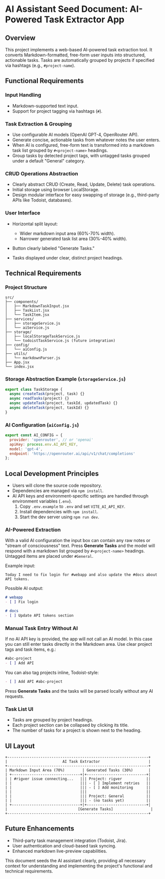 # AI Assistant Seed Document: AI-Powered Task Extractor App

## Overview

This project implements a web-based AI-powered task extraction tool. It converts Markdown-formatted, free-form user inputs into structured, actionable tasks. Tasks are automatically grouped by projects if specified via hashtags (e.g., `#project-name`).

## Functional Requirements

### Input Handling

* Markdown-supported text input.
* Support for project tagging via hashtags (`#`).

### Task Extraction & Grouping

* Use configurable AI models (OpenAI GPT-4, OpenRouter API).
* Generate concise, actionable tasks from whatever notes the user enters.
* When AI is configured, free-form text is transformed into a markdown task list grouped by `#<project-name>` headings.
* Group tasks by detected project tags, with untagged tasks grouped under a default "General" category.

### CRUD Operations Abstraction

* Clearly abstract CRUD (Create, Read, Update, Delete) task operations.
* Initial storage using browser LocalStorage.
* Design modular interface for easy swapping of storage (e.g., third-party APIs like Todoist, databases).

### User Interface

* Horizontal split layout:

  * Wider markdown input area (60%-70% width).
  * Narrower generated task list area (30%-40% width).
* Button clearly labeled "Generate Tasks."
* Tasks displayed under clear, distinct project headings.

## Technical Requirements

### Project Structure

```
src/
├── components/
│   ├── MarkdownTaskInput.jsx
│   ├── TaskList.jsx
│   └── TaskItem.jsx
├── services/
│   ├── storageService.js
│   └── aiService.js
├── storage/
│   ├── localStorageTaskService.js
│   └── todoistTaskService.js (future integration)
├── config/
│   └── aiConfig.js
├── utils/
│   └── markdownParser.js
├── App.jsx
└── index.jsx
```

### Storage Abstraction Example (`storageService.js`)

```javascript
export class TaskStorage {
  async createTask(project, task) {}
  async readTasks(project) {}
  async updateTask(project, taskId, updatedTask) {}
  async deleteTask(project, taskId) {}
}
```

### AI Configuration (`aiConfig.js`)

```javascript
export const AI_CONFIG = {
  provider: 'openrouter', // or 'openai'
  apiKey: process.env.AI_API_KEY,
  model: 'gpt-4',
  endpoint: 'https://openrouter.ai/api/v1/chat/completions'
};
```

## Local Development Principles

* Users will clone the source code repository.
* Dependencies are managed via `npm install`.
* AI API keys and environment-specific settings are handled through environment variables (`.env`).
  1. Copy `.env.example` to `.env` and set `VITE_AI_API_KEY`.
  2. Install dependencies with `npm install`.
  3. Start the dev server using `npm run dev`.

### AI-Powered Extraction

With a valid AI configuration the input box can contain any raw notes or "stream
of consciousness" text. Press **Generate Tasks** and the model will respond with
a markdown list grouped by `#<project-name>` headings. Untagged items are placed
under `#General`.

Example input:

```text
Today I need to fix login for #webapp and also update the #docs about API tokens.
```

Possible AI output:

```markdown
# webapp
- [ ] Fix login

# docs
- [ ] Update API tokens section
```

### Manual Task Entry Without AI

If no AI API key is provided, the app will not call an AI model. In this case you
can still enter tasks directly in the Markdown area. Use clear project tags and
task items, e.g.:

```markdown
#abc-project
- [ ] Add API
```

You can also tag projects inline, Todoist-style:

```markdown
- [ ] Add API #abc-project
```

Press **Generate Tasks** and the tasks will be parsed locally without any AI
requests.

### Task List UI

* Tasks are grouped by project headings.
* Each project section can be collapsed by clicking its title.
* The number of tasks for a project is shown next to the heading.

## UI Layout

```
+----------------------------------------------------------------+
|                         AI Task Extractor                      |
+----------------------------------------------------------------+
| Markdown Input Area (70%)        | Generated Tasks (30%)       |
| +-------------------------------+|+---------------------------+|
| | #rigver issue connecting...   ||| Project: rigver           ||
| |                               ||| - [ ] Implement retries   ||
| |                               ||| - [ ] Add monitoring      ||
| |                               |||                           ||
| |                               ||| Project: General          ||
| |                               ||| - (no tasks yet)          ||
| +-------------------------------+|+---------------------------+|
|                                [Generate Tasks]                 |
+----------------------------------------------------------------+
```

## Future Enhancements

* Third-party task management integration (Todoist, Jira).
* User authentication and cloud-based task syncing.
* Enhanced markdown live-preview capabilities.

This document seeds the AI assistant clearly, providing all necessary context for understanding and implementing the project's functional and technical requirements.

